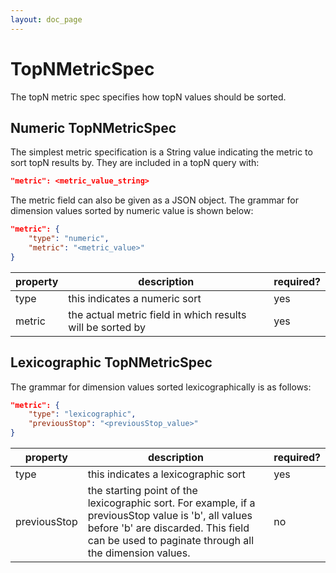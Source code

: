 ```yaml
---
layout: doc_page
---
```

TopNMetricSpec
==================

The topN metric spec specifies how topN values should be sorted.

## Numeric TopNMetricSpec

The simplest metric specification is a String value indicating the metric to sort topN results by. They are included in a topN query with:

```json
"metric": <metric_value_string>
```

The metric field can also be given as a JSON object. The grammar for dimension values sorted by numeric value is shown below:

```json
"metric": {
    "type": "numeric",
    "metric": "<metric_value>"
}
```

|property|description|required?|
|--------|-----------|---------|
|type|this indicates a numeric sort|yes|
|metric|the actual metric field in which results will be sorted by|yes|

## Lexicographic TopNMetricSpec

The grammar for dimension values sorted lexicographically is as follows:

```json
"metric": {
    "type": "lexicographic",
    "previousStop": "<previousStop_value>"
}
```

|property|description|required?|
|--------|-----------|---------|
|type|this indicates a lexicographic sort|yes|
|previousStop|the starting point of the lexicographic sort. For example, if a previousStop value is 'b', all values before 'b' are discarded. This field can be used to paginate through all the dimension values.|no|
